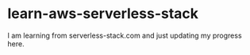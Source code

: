 # learn-aws-serverless-stack
I am learning from serverless-stack.com and just updating my progress here.

